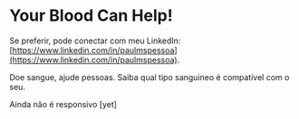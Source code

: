 # Your Blood Can Help!

Se preferir, pode conectar com meu LinkedIn: [https://www.linkedin.com/in/paulmspessoa](https://www.linkedin.com/in/paulmspessoa).

Doe sangue, ajude pessoas. Saiba qual tipo sanguineo é compatível com o seu.

Ainda não é responsivo [yet]
